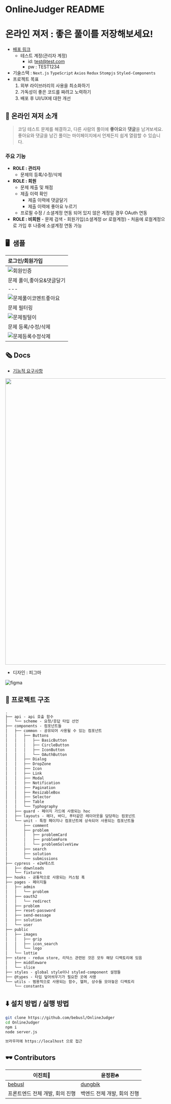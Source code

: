 # OnlineJudger README

# 온라인 져저 : 좋은 풀이를 저장해보세요!

- [배포 링크]([uni.yoonleeverse.com](https://uni.yoonleeverse.com/))
	- 테스트 계정(관리자 계정)
		- id: test@test.com
		- pw : TEST1234
- 기술스택 : `Next.js` `TypeScript` `Axios` `Redux` `Stompjs` `Styled-Components`
- 프로젝트 목표
    1. 외부 라이브러리의 사용을 최소화하기
    2. 가독성이 좋은 코드를 짜려고 노력하기
    3. 배포 후 UI/UX에 대한 개선

## 💬 온라인 져저 소개

> 코딩 테스트 문제를 해결하고, 다른 사람의 풀이에 **좋아요**와 **댓글**을 남겨보세요. 좋아요와 댓글을 남긴 풀이는 마이페이지에서 언제든지 쉽게 열람할 수 있습니다.
> 
### 주요 기능
- **ROLE : 관리자**
  - 문제의 등록/수정/삭제
- **ROLE : 회원**
   - 문제 제출 및 채점
   - 제출 이력 확인
		- 제출 이력에 댓글달기
		- 제출 이력에 좋아요 누르기
   - 프로필 수정 / 소셜계정 연동 되어 있지 않은 계정일 경우 OAuth 연동
- **ROLE : 비회원**
        - 문제 검색
        - 회원가입(소셜계정 or 로컬계정) - 처음에 로컬계정으로 가입 후 나중에 소셜계정 연동 가능


## 🖥️  샘플

|로그인/회원가입|   
|:- |
|![회원인증](https://user-images.githubusercontent.com/49019236/223933417-930f309f-e8aa-44c2-ba9b-74c1a43d6ef2.gif)
|문제 풀이,좋아요&댓글달기|
| ---|
|![문제풀이코멘트좋아요](https://user-images.githubusercontent.com/49019236/223933432-37ea5b87-7c39-47d9-8138-68a08467e27b.gif)
| 문제 필터링 |
|![문제필털이](https://user-images.githubusercontent.com/49019236/223933476-30a46dc6-480d-4bf5-ab83-3a4ff7ad574e.gif)|
| 문제 등록/수정/삭제 |
|![문제등록수정삭제](https://user-images.githubusercontent.com/49019236/223933501-45394d8a-80be-439f-bf11-526c6d0e79d7.gif)|




## 🗞️ Docs
- [기능적 요구사항](https://github.com/bebusl/OnlineJudger/wiki/%EA%B8%B0%EB%8A%A5%EC%A0%81-%EC%9A%94%EA%B5%AC%EC%82%AC%ED%95%AD)

<img src="https://user-images.githubusercontent.com/49019236/203467456-e8daf666-bebc-41cf-b9f5-ec0680af23ea.png" width="900px"/>

- 디자인 : 피그마

![figma](https://velog.velcdn.com/images/brill_be/post/6ba02b2a-c30d-4831-99ee-841d940c1f78/image.png)
	


## 📂 프로젝트 구조

```html
.
├── api - api 호출 함수
│   └── scheme - 요청/응답 타입 선언
├── components - 컴포넌트들
│   ├── common - 공유되어 사용될 수 있는 컴포넌트
│   │   ├── Buttons
│   │   │   ├── BasicButton
│   │   │   ├── CircleButton
│   │   │   ├── IconButton
│   │   │   └── OAuthButton
│   │   ├── Dialog
│   │   ├── DropZone
│   │   ├── Icon
│   │   ├── Link
│   │   ├── Modal
│   │   ├── Notification
│   │   ├── Pagination
│   │   ├── ResizableBox
│   │   ├── Selector
│   │   ├── Table
│   │   └── Typhography
│   ├── guard - 페이지 가드에 사용되는 hoc
│   ├── layouts - 헤더, 바디, 푸터같은 레이아웃을 담당하는 컴포넌트
│   └── unit - 특정 페이지나 컴포넌트에 상속되어 사용되는 컴포넌트들
│       ├── comment
│       ├── problem
│       │   ├── problemCard
│       │   ├── problemForm
│       │   └── problemSolveView
│       ├── search
│       ├── solution
│       └── submissions
├── cypress - e2e테스트
│   ├── downloads
│   └── fixtures
├── hooks - 공통적으로 사용되는 커스텀 훅
├── pages - 페이지들
│   ├── admin
│   │   └── problem
│   ├── oauth2
│   │   └── redirect
│   ├── problem
│   ├── reset-password
│   ├── send-message
│   ├── solution
│   └── user
├── public
│   ├── images
│   │   ├── grip
│   │   ├── icon_search
│   │   └── logo
│   └── lottie
├── store - redux store, 리덕스 관련된 것은 모두 해당 디렉토리에 있음
│   ├── middleware
│   └── slice
├── styles - global style이나 styled-component 설정들
├── @types - 타입 덮어씌우기가 필요한 곳에 사용
└── utils - 범용적으로 사용되는 함수, 헬퍼, 상수들 모아놓은 디렉토리
    └── constants
```

## ⬇️ 설치 방법 / 실행 방법

```bash
git clone https://github.com/bebusl/OnlineJudger
cd OnlineJudger
npm i 
node server.js

브라우저에 https://localhost 으로 접근
```
## 🕶️ Contributors

|이진희🌴|윤정환🔥|
|----|----|
|[bebusl](https://github.com/bebusl)|[dungbik](https://github.com/dungbik)|
| 프론트엔드 전체 개발, 회의 진행 | 백엔드 전체 개발,  회의 진행 |





